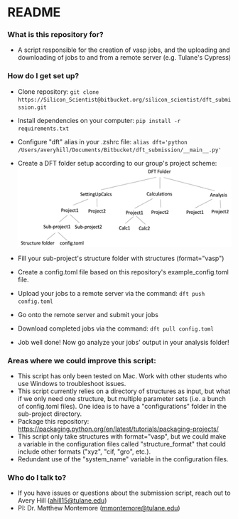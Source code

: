 # README #

### What is this repository for? ###

* A script responsible for the creation of vasp jobs, and the uploading and downloading of jobs to and from a remote server (e.g. Tulane's Cypress)

### How do I get set up? ###

* Clone repository:
    `git clone https://Silicon_Scientist@bitbucket.org/silicon_scientist/dft_submission.git`
* Install dependencies on your computer:
    `pip install -r requirements.txt`
* Configure "dft" alias in your .zshrc file:
    `alias dft='python /Users/averyhill/Documents/Bitbucket/dft_submission/__main__.py'`

* Create a DFT folder setup according to our group's project scheme:
    ![Scheme](images/scheme.png)
* Fill your sub-project's structure folder with structures (format="vasp")
* Create a config.toml file based on this repository's example_config.toml file.
* Upload your jobs to a remote server via the command:
    `dft push config.toml`
* Go onto the remote server and submit your jobs
* Download completed jobs via the command:
    `dft pull config.toml`
* Job well done! Now go analyze your jobs' output in your analysis folder!

### Areas where we could improve this script:
* This script has only been tested on Mac. Work with other students who use Windows to troubleshoot issues.
* This script currently relies on a directory of structures as input, but what if we only need one structure, but multiple parameter sets (i.e. a bunch of config.toml files). One idea is to have a "configurations" folder in the sub-project directory.
* Package this repository: https://packaging.python.org/en/latest/tutorials/packaging-projects/
* This script only take structures with format="vasp", but we could make a variable in the configuration files called "structure_format" that could include other formats ("xyz", "cif, "gro", etc.).
* Redundant use of the "system_name" variable in the configuration files.



### Who do I talk to? ###

* If you have issues or questions about the submission script, reach out to Avery Hill (ahill15@tulane.edu)
* PI: Dr. Matthew Montemore (mmontemore@tulane.edu)
